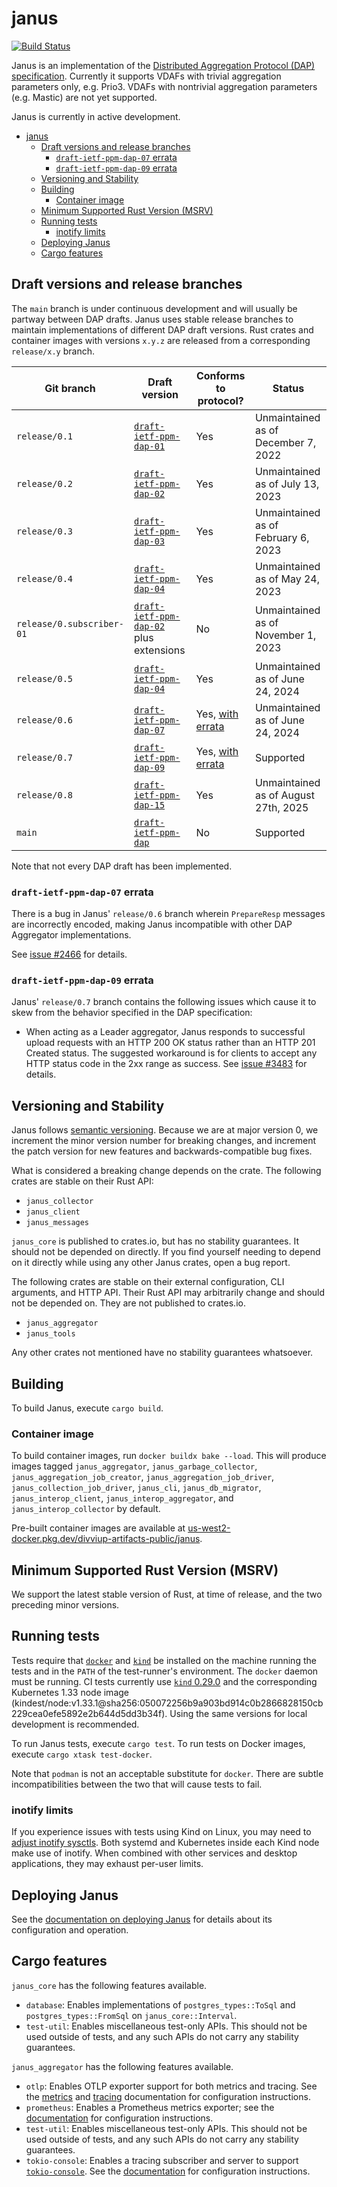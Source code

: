 # janus
[![Build Status]][actions]

[Build Status]: https://github.com/divviup/janus/workflows/ci-build/badge.svg
[actions]: https://github.com/divviup/janus/actions?query=branch%3Amain

Janus is an implementation of the [Distributed Aggregation Protocol (DAP)
specification](https://datatracker.ietf.org/doc/draft-ietf-ppm-dap/). Currently
it supports VDAFs with trivial aggregation parameters only, e.g. Prio3. VDAFs
with nontrivial aggregation parameters (e.g. Mastic) are not yet supported.

Janus is currently in active development.

<!--toc:start-->
- [janus](#janus)
  - [Draft versions and release branches](#draft-versions-and-release-branches)
    - [`draft-ietf-ppm-dap-07` errata](#draft-ietf-ppm-dap-07-errata)
    - [`draft-ietf-ppm-dap-09` errata](#draft-ietf-ppm-dap-09-errata)
  - [Versioning and Stability](#versioning-and-stability)
  - [Building](#building)
    - [Container image](#container-image)
  - [Minimum Supported Rust Version (MSRV)](#minimum-supported-rust-version-msrv)
  - [Running tests](#running-tests)
    - [inotify limits](#inotify-limits)
  - [Deploying Janus](#deploying-janus)
  - [Cargo features](#cargo-features)
<!--toc:end-->

## Draft versions and release branches

The `main` branch is under continuous development and will usually be partway
between DAP drafts. Janus uses stable release branches to maintain
implementations of different DAP draft versions. Rust crates and container
images with versions `x.y.z` are released from a corresponding `release/x.y`
branch.

| Git branch | Draft version | Conforms to protocol? | Status |
| ---------- | ------------- | --------------------- | ------ |
| `release/0.1` | [`draft-ietf-ppm-dap-01`][dap-01] | Yes | Unmaintained as of December 7, 2022 |
| `release/0.2` | [`draft-ietf-ppm-dap-02`][dap-02] | Yes | Unmaintained as of July 13, 2023 |
| `release/0.3` | [`draft-ietf-ppm-dap-03`][dap-03] | Yes | Unmaintained as of February 6, 2023 |
| `release/0.4` | [`draft-ietf-ppm-dap-04`][dap-04] | Yes | Unmaintained as of May 24, 2023 |
| `release/0.subscriber-01` | [`draft-ietf-ppm-dap-02`][dap-02] plus extensions | No | Unmaintained as of November 1, 2023 |
| `release/0.5` | [`draft-ietf-ppm-dap-04`][dap-04] | Yes | Unmaintained as of June 24, 2024 |
| `release/0.6` | [`draft-ietf-ppm-dap-07`][dap-07] | Yes, [with errata](#draft-ietf-ppm-dap-07-errata) | Unmaintained as of June 24, 2024 |
| `release/0.7` | [`draft-ietf-ppm-dap-09`][dap-09] | Yes, [with errata](#draft-ietf-ppm-dap-09-errata) | Supported |
| `release/0.8` | [`draft-ietf-ppm-dap-15`][dap-15] | Yes | Unmaintained as of August 27th, 2025 |
| `main` | [`draft-ietf-ppm-dap`][dap-gh] | No | Supported |

Note that not every DAP draft has been implemented.

[dap-01]: https://datatracker.ietf.org/doc/draft-ietf-ppm-dap/01/
[dap-02]: https://datatracker.ietf.org/doc/draft-ietf-ppm-dap/02/
[dap-03]: https://datatracker.ietf.org/doc/draft-ietf-ppm-dap/03/
[dap-04]: https://datatracker.ietf.org/doc/draft-ietf-ppm-dap/04/
[dap-07]: https://datatracker.ietf.org/doc/draft-ietf-ppm-dap/07/
[dap-09]: https://datatracker.ietf.org/doc/draft-ietf-ppm-dap/09/
[dap-15]: https://datatracker.ietf.org/doc/draft-ietf-ppm-dap/15/
[dap-gh]: https://github.com/ietf-wg-ppm/draft-ietf-ppm-dap

### `draft-ietf-ppm-dap-07` errata

There is a bug in Janus' `release/0.6` branch wherein `PrepareResp` messages are
incorrectly encoded, making Janus incompatible with other DAP Aggregator
implementations.

See [issue #2466](https://github.com/divviup/janus/issues/2466) for details.

### `draft-ietf-ppm-dap-09` errata

Janus' `release/0.7` branch contains the following issues which cause it to skew
from the behavior specified in the DAP specification:

* When acting as a Leader aggregator, Janus responds to successful upload
  requests with an HTTP 200 OK status rather than an HTTP 201 Created status.
  The suggested workaround is for clients to accept any HTTP status code in the
  2xx range as success. See [issue
  #3483](https://github.com/divviup/janus/issues/3483) for details.

## Versioning and Stability

Janus follows [semantic versioning](https://semver.org/). Because we are at
major version 0, we increment the minor version number for breaking changes, and
increment the patch version for new features and backwards-compatible bug fixes.

What is considered a breaking change depends on the crate. The following crates
are stable on their Rust API:
- `janus_collector`
- `janus_client`
- `janus_messages`

`janus_core` is published to crates.io, but has no stability guarantees. It
should not be depended on directly. If you find yourself needing to depend
on it directly while using any other Janus crates, open a bug report.

The following crates are stable on their external configuration, CLI arguments,
and HTTP API. Their Rust API may arbitrarily change and should not be depended
on. They are not published to crates.io.
- `janus_aggregator`
- `janus_tools`

Any other crates not mentioned have no stability guarantees whatsoever.

## Building

To build Janus, execute `cargo build`.

### Container image

To build container images, run `docker buildx bake --load`. This will produce
images tagged `janus_aggregator`, `janus_garbage_collector`,
`janus_aggregation_job_creator`, `janus_aggregation_job_driver`,
`janus_collection_job_driver`, `janus_cli`, `janus_db_migrator`,
`janus_interop_client`, `janus_interop_aggregator`, and
`janus_interop_collector` by default.

Pre-built container images are available at
[us-west2-docker.pkg.dev/divviup-artifacts-public/janus](https://us-west2-docker.pkg.dev/divviup-artifacts-public/janus).

## Minimum Supported Rust Version (MSRV)

We support the latest stable version of Rust, at time of release, and the two
preceding minor versions.

## Running tests

Tests require that [`docker`](https://www.docker.com) and
[`kind`](https://kind.sigs.k8s.io) be installed on the machine running the tests
and in the `PATH` of the test-runner's environment. The `docker` daemon must be
running. CI tests currently use [`kind` 0.29.0][kind-release] and the
corresponding Kubernetes 1.33 node image
(kindest/node:v1.33.1@sha256:050072256b9a903bd914c0b2866828150cb229cea0efe5892e2b644d5dd3b34f).
Using the same versions for local development is recommended.

To run Janus tests, execute `cargo test`. To run tests on Docker images, execute
`cargo xtask test-docker`.

[kind-release]: https://github.com/kubernetes-sigs/kind/releases/tag/v0.29.0

Note that `podman` is not an acceptable substitute for `docker`. There are
subtle incompatibilities between the two that will cause tests to fail.

### inotify limits

If you experience issues with tests using Kind on Linux, you may need to [adjust
inotify sysctls][inotify]. Both systemd and Kubernetes inside each Kind node
make use of inotify. When combined with other services and desktop applications,
they may exhaust per-user limits.

[inotify]: https://kind.sigs.k8s.io/docs/user/known-issues/#pod-errors-due-to-too-many-open-files

## Deploying Janus

See the [documentation on deploying Janus](docs/DEPLOYING.md) for details about
its configuration and operation.

## Cargo features

`janus_core` has the following features available.

* `database`: Enables implementations of `postgres_types::ToSql` and
  `postgres_types::FromSql` on `janus_core::Interval`.
* `test-util`: Enables miscellaneous test-only APIs. This should not be used
  outside of tests, and any such APIs do not carry any stability guarantees.

`janus_aggregator` has the following features available.

* `otlp`: Enables OTLP exporter support for both metrics and tracing. See the
  [metrics](docs/CONFIGURING_METRICS.md) and
  [tracing](docs/CONFIGURING_TRACING.md) documentation for configuration
  instructions.
* `prometheus`: Enables a Prometheus metrics exporter; see the
  [documentation](docs/CONFIGURING_METRICS.md) for configuration instructions.
* `test-util`: Enables miscellaneous test-only APIs. This should not be used
  outside of tests, and any such APIs do not carry any stability guarantees.
* `tokio-console`: Enables a tracing subscriber and server to support
  [`tokio-console`](https://github.com/tokio-rs/console). See the
  [documentation](docs/CONFIGURING_TOKIO_CONSOLE.md) for configuration
  instructions.
